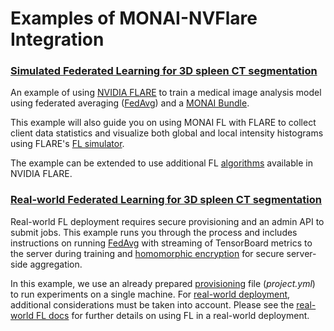# Examples of MONAI-NVFlare Integration

### [Simulated Federated Learning for 3D spleen CT segmentation](./spleen_ct_segmentation_sim/README.md)
An example of using [NVIDIA FLARE](https://nvflare.readthedocs.io/en/2.3/index.html) 
to train a medical image analysis model using federated averaging ([FedAvg](https://arxiv.org/abs/1602.05629))
and a [MONAI Bundle](https://docs.monai.io/en/latest/mb_specification.html).

This example will also guide you on using MONAI FL with FLARE to 
collect client data statistics and visualize both global and local 
intensity histograms using FLARE's [FL simulator](https://nvflare.readthedocs.io/en/2.3/user_guide/fl_simulator.html).

The example can be extended to use additional FL [algorithms](https://nvflare.readthedocs.io/en/2.3/example_applications_algorithms.html) 
available in NVIDIA FLARE.


### [Real-world Federated Learning for 3D spleen CT segmentation](./spleen_ct_segmentation_real-world/README.md)
Real-world FL deployment requires secure provisioning and an admin API to submit jobs. 
This example runs you through the process and includes instructions on running [FedAvg](https://arxiv.org/abs/1602.05629)
with streaming of TensorBoard metrics to the server during training and 
[homomorphic encryption](https://developer.nvidia.com/blog/federated-learning-with-homomorphic-encryption/) for secure server-side aggregation.

In this example, we use an already prepared [provisioning](https://nvflare.readthedocs.io/en/2.3/programming_guide/provisioning_system.html)
file (*project.yml*) to run experiments on a single machine. 
For [real-world deployment](https://nvflare.readthedocs.io/en/2.3/real_world_fl.html), 
additional considerations must be taken into account.
Please see the [real-world FL docs](https://nvflare.readthedocs.io/en/2.3/real_world_fl.html) 
for further details on using FL in a real-world deployment.
